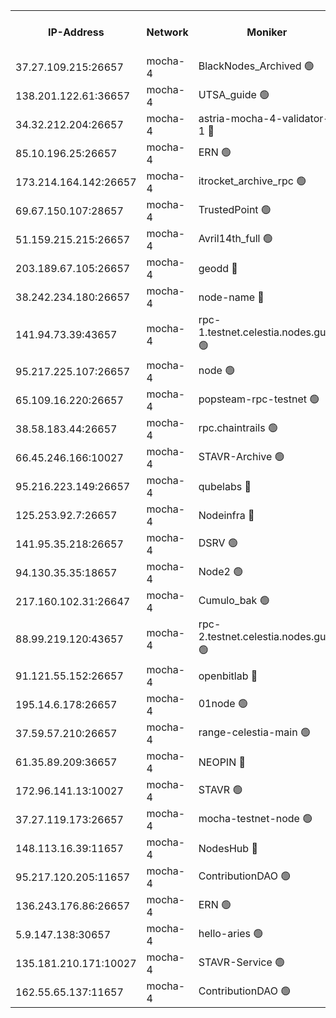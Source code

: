 


<table><tr><th>IP-Address</th><th>Network</th><th>Moniker</th><th>Latest Block Height</th><th>Earliest Block Height</th><th>Catching Up</th><th>Tx Index</th><th>Voting Power</th><th>Scan Time</th></tr><tr><td>37.27.109.215:26657</td><td>mocha-4</td><td>BlackNodes_Archived 🟢</td><td>2736168</td><td>1</td><td>False</td><td>off</td><td>0</td><td>2024-09-19T02:56:31.283415326UTC</td></tr><tr><td>138.201.122.61:36657</td><td>mocha-4</td><td>UTSA_guide 🟢</td><td>2736168</td><td>1</td><td>False</td><td>on</td><td>0</td><td>2024-09-19T02:56:35.712331519UTC</td></tr><tr><td>34.32.212.204:26657</td><td>mocha-4</td><td>astria-mocha-4-validator-1 🔴</td><td>2736168</td><td>1</td><td>False</td><td>on</td><td>10509044</td><td>2024-09-19T02:56:36.072006059UTC</td></tr><tr><td>85.10.196.25:26657</td><td>mocha-4</td><td>ERN 🟢</td><td>2736168</td><td>1</td><td>False</td><td>off</td><td>0</td><td>2024-09-19T02:56:42.600400746UTC</td></tr><tr><td>173.214.164.142:26657</td><td>mocha-4</td><td>itrocket_archive_rpc 🟢</td><td>2736172</td><td>1</td><td>False</td><td>on</td><td>0</td><td>2024-09-19T02:57:24.943923489UTC</td></tr><tr><td>69.67.150.107:28657</td><td>mocha-4</td><td>TrustedPoint 🟢</td><td>2736173</td><td>1</td><td>False</td><td>on</td><td>0</td><td>2024-09-19T02:57:36.437567992UTC</td></tr><tr><td>51.159.215.215:26657</td><td>mocha-4</td><td>Avril14th_full 🟢</td><td>2736174</td><td>1</td><td>False</td><td>on</td><td>0</td><td>2024-09-19T02:57:56.622425455UTC</td></tr><tr><td>203.189.67.105:26657</td><td>mocha-4</td><td>geodd 🔴</td><td>2736174</td><td>1</td><td>False</td><td>on</td><td>100068</td><td>2024-09-19T02:57:59.669566849UTC</td></tr><tr><td>38.242.234.180:26657</td><td>mocha-4</td><td>node-name 🔴</td><td>2736175</td><td>1</td><td>False</td><td>off</td><td>4051576</td><td>2024-09-19T02:58:06.513500002UTC</td></tr><tr><td>141.94.73.39:43657</td><td>mocha-4</td><td>rpc-1.testnet.celestia.nodes.guru 🟢</td><td>2736177</td><td>1</td><td>False</td><td>off</td><td>0</td><td>2024-09-19T02:58:37.536179294UTC</td></tr><tr><td>95.217.225.107:26657</td><td>mocha-4</td><td>node 🟢</td><td>2736178</td><td>1</td><td>False</td><td>on</td><td>0</td><td>2024-09-19T02:58:49.290759775UTC</td></tr><tr><td>65.109.16.220:26657</td><td>mocha-4</td><td>popsteam-rpc-testnet 🟢</td><td>2736179</td><td>1</td><td>False</td><td>on</td><td>0</td><td>2024-09-19T02:59:00.491775175UTC</td></tr><tr><td>38.58.183.44:26657</td><td>mocha-4</td><td>rpc.chaintrails 🟢</td><td>2736180</td><td>1</td><td>False</td><td>on</td><td>0</td><td>2024-09-19T02:59:13.536648005UTC</td></tr><tr><td>66.45.246.166:10027</td><td>mocha-4</td><td>STAVR-Archive 🟢</td><td>2736137</td><td>1</td><td>False</td><td>on</td><td>0</td><td>2024-09-19T02:59:31.572130990UTC</td></tr><tr><td>95.216.223.149:26657</td><td>mocha-4</td><td>qubelabs 🔴</td><td>2736181</td><td>1917526</td><td>False</td><td>on</td><td>64651215</td><td>2024-09-19T02:59:24.274438533UTC</td></tr><tr><td>125.253.92.7:26657</td><td>mocha-4</td><td>Nodeinfra 🔴</td><td>2736169</td><td>2070001</td><td>False</td><td>on</td><td>500001</td><td>2024-09-19T02:56:54.170489852UTC</td></tr><tr><td>141.95.35.218:26657</td><td>mocha-4</td><td>DSRV 🟢</td><td>2736177</td><td>2070001</td><td>False</td><td>off</td><td>0</td><td>2024-09-19T02:58:39.861881878UTC</td></tr><tr><td>94.130.35.35:18657</td><td>mocha-4</td><td>Node2 🟢</td><td>2585030</td><td>2256001</td><td>False</td><td>on</td><td>0</td><td>2024-09-19T02:59:34.199930731UTC</td></tr><tr><td>217.160.102.31:26647</td><td>mocha-4</td><td>Cumulo_bak 🟢</td><td>2736176</td><td>2300001</td><td>False</td><td>on</td><td>0</td><td>2024-09-19T02:58:23.765284398UTC</td></tr><tr><td>88.99.219.120:43657</td><td>mocha-4</td><td>rpc-2.testnet.celestia.nodes.guru 🟢</td><td>2736176</td><td>2368594</td><td>False</td><td>on</td><td>0</td><td>2024-09-19T02:58:23.291850366UTC</td></tr><tr><td>91.121.55.152:26657</td><td>mocha-4</td><td>openbitlab 🔴</td><td>2736169</td><td>2533260</td><td>False</td><td>off</td><td>501058</td><td>2024-09-19T02:56:45.014865643UTC</td></tr><tr><td>195.14.6.178:26657</td><td>mocha-4</td><td>01node 🟢</td><td>2736173</td><td>2584501</td><td>False</td><td>on</td><td>0</td><td>2024-09-19T02:57:52.184191225UTC</td></tr><tr><td>37.59.57.210:26657</td><td>mocha-4</td><td>range-celestia-main 🟢</td><td>2736181</td><td>2589477</td><td>False</td><td>off</td><td>0</td><td>2024-09-19T02:59:28.844768283UTC</td></tr><tr><td>61.35.89.209:36657</td><td>mocha-4</td><td>NEOPIN 🔴</td><td>2736180</td><td>2592001</td><td>False</td><td>off</td><td>100001</td><td>2024-09-19T02:59:08.482765309UTC</td></tr><tr><td>172.96.141.13:10027</td><td>mocha-4</td><td>STAVR 🟢</td><td>2736170</td><td>2613501</td><td>False</td><td>on</td><td>0</td><td>2024-09-19T02:56:57.174689723UTC</td></tr><tr><td>37.27.119.173:26657</td><td>mocha-4</td><td>mocha-testnet-node 🟢</td><td>2736176</td><td>2631379</td><td>False</td><td>on</td><td>0</td><td>2024-09-19T02:58:30.333534506UTC</td></tr><tr><td>148.113.16.39:11657</td><td>mocha-4</td><td>NodesHub 🔴</td><td>2736173</td><td>2695027</td><td>False</td><td>on</td><td>100014</td><td>2024-09-19T02:57:39.418190494UTC</td></tr><tr><td>95.217.120.205:11657</td><td>mocha-4</td><td>ContributionDAO 🟢</td><td>2736178</td><td>2723055</td><td>False</td><td>on</td><td>0</td><td>2024-09-19T02:58:48.905405000UTC</td></tr><tr><td>136.243.176.86:26657</td><td>mocha-4</td><td>ERN 🟢</td><td>2736178</td><td>2725501</td><td>False</td><td>off</td><td>0</td><td>2024-09-19T02:58:44.379481615UTC</td></tr><tr><td>5.9.147.138:30657</td><td>mocha-4</td><td>hello-aries 🟢</td><td>2736173</td><td>2734501</td><td>False</td><td>off</td><td>0</td><td>2024-09-19T02:57:31.463786780UTC</td></tr><tr><td>135.181.210.171:10027</td><td>mocha-4</td><td>STAVR-Service 🟢</td><td>2736177</td><td>2735501</td><td>False</td><td>on</td><td>0</td><td>2024-09-19T02:58:35.132518379UTC</td></tr><tr><td>162.55.65.137:11657</td><td>mocha-4</td><td>ContributionDAO 🟢</td><td>2736174</td><td>2735576</td><td>False</td><td>off</td><td>0</td><td>2024-09-19T02:58:04.069582032UTC</td></tr></table>